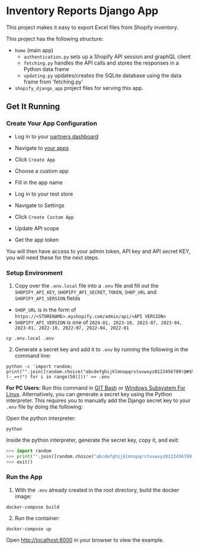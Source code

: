 Inventory Reports Django App
==========================

This project makes it easy to export Excel files from Shopify inventory. 

This project has the following structure:
- `home` (main app)
  - `authentication.py` sets up a Shopify API session and graphQL client
  - `fetching.py` handles the API calls and stores the responses in a Python data frame
  - `updating.py` updates/creates the SQLite database using the data frame from 'fetching.py'
- `shopify_django_app` project files for serving this app.

Get It Running
--------------

### Create Your App Configuration
- Log in to your [partners dashboard](https://partners.shopify.com/)
- Navigate to [your apps](https://partners.shopify.com/current/apps)
- Click `Create App`
- Choose a custom app
- Fill in the app name

- Log in to your test store
- Navigate to Settings
- Click `Create Custom App`
- Update API scope
- Get the app token 

You will then have access to your admin token, API key and API secret KEY, you will need these
for the next steps.

### Setup Environment

1. Copy over the `.env.local` file into a `.env` file and fill out the `SHOPIFY_API_KEY`, `SHOPIFY_API_SECRET`, `TOKEN`, `SHOP_URL` and `SHOPIFY_API_VERSION` fields
  * `SHOP_URL` is in the form of `https://<STORENAME>.myshopify.com/admin/api/<API VERSION>`
  * `SHOPIFY_API_VERSION` is one of `2024-01, 2023-10, 2023-07, 2023-04, 2023-01, 2022-10, 2022-07, 2022-04, 2022-01`
```
cp .env.local .env
```

2. Generate a secret key and add it to `.env` by running the following in the command line: 

```
python -c 'import random; print("".join([random.choice("abcdefghijklmnopqrstuvwxyz0123456789!@#$%^&*(-_=+)") for i in range(50)]))' >> .env
```

**For PC Users:** Run this command in [GIT Bash](https://git-scm.com/) or [Windows Subsystem For Linux](https://docs.microsoft.com/en-us/windows/wsl/install-win10). Alternatively, you can generate a secret key using the Python interpreter. This requires you to manually add the Django secret key to your `.env` file by doing the following:

Open the python interpreter:
```
python
```
Inside the python interpreter, generate the secret key, copy it, and exit:
```python
>>> import random
>>> print("".join([random.choice("abcdefghijklmnopqrstuvwxyz0123456789!@#$%^&*(-_=+)") for i in range(50)]))
>>> exit()
```


### Run the App

  1. With the `.env` already created in the root directory, build the docker image:

  ```
  docker-compose build
  ```
  
  2. Run the container:
  ```
  docker-compose up
  ```

Open <http://localhost:8000> in your browser to view the example.
